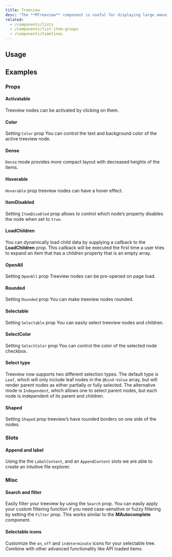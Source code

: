 ```yaml
---
title: Treeview
desc: "The **MTreeview** component is useful for displaying large amounts of nested data."
related:
  - /components/lists
  - /components/list-item-groups
  - /components/timelines
---
```


## Usage

<masa-example file="Examples.components.treeview.Usage"></masa-example>

## Examples

### Props

#### Activatable

Treeview nodes can be activated by clicking on them.

<masa-example file="Examples.components.treeview.Activatable"></masa-example>

#### Color

Setting `Color` prop You can control the text and background color of the active treeview node.

<masa-example file="Examples.components.treeview.Color"></masa-example>

#### Dense

`Dense` mode provides more compact layout with decreased heights of the items.

<masa-example file="Examples.components.treeview.Dense"></masa-example>

#### Hoverable

`Hoverable` prop treeview nodes can have a hover effect.

<masa-example file="Examples.components.treeview.Hoverable"></masa-example>

#### ItemDisabled

Setting `ItemDisabled` prop allows to control which node’s property disables the node when set to `true`.

<masa-example file="Examples.components.treeview.ItemDisabled"></masa-example>

#### LoadChildren

You can dynamically load child data by supplying a callback to the **LoadChildren** prop. This callback will be executed the first time a user tries to expand an item that has a children property that is an empty array.

<masa-example file="Examples.components.treeview.LoadChildren"></masa-example>

#### OpenAll

Setting `OpenAll` prop Treeview nodes can be pre-opened on page load.

<masa-example file="Examples.components.treeview.OpenAll"></masa-example>

#### Rounded

Setting `Rounded` prop You can make treeview nodes rounded.

<masa-example file="Examples.components.treeview.Rounded"></masa-example>

#### Selectable

Setting `Selectable` prop You can easily select treeview nodes and children.

<masa-example file="Examples.components.treeview.Selectable"></masa-example>

#### SelectColor

Setting `SelectColor` prop You can control the color of the selected node checkbox.

<masa-example file="Examples.components.treeview.SelectColor"></masa-example>

#### Select type

Treeview now supports two different selection types. The default type is `Leaf`, which will only include leaf nodes in
the `@bind-Value` array, but will render parent nodes as either partially or fully selected. The alternative mode is
`Independent`, which allows one to select parent nodes, but each node is independent of its parent and children.

<masa-example file="Examples.components.treeview.SelectType"></masa-example>

#### Shaped

Setting `Shaped` prop treeview’s have rounded borders on one side of the nodes.

<masa-example file="Examples.components.treeview.Shaped"></masa-example>

### Slots

#### Append and label

Using the the `LabelContent`, and an `AppendContent` slots we are able to create an intuitive file explorer.

<masa-example file="Examples.components.treeview.AppendAndLabel"></masa-example>

### Misc

#### Search and filter

Easily filter your treeview by using the `Search` prop. You can easily apply your custom filtering function if you
need case-sensitive or fuzzy filtering by setting the `Filter` prop. This works similar to the **MAutocomplete**
component.

<masa-example file="Examples.components.treeview.SearchAndFilter"></masa-example>

#### Selectable icons

Customize the `on`, `off` and `indeterminate` icons for your selectable tree. Combine with other advanced
functionality like API loaded items.

<masa-example file="Examples.components.treeview.SelectableIcons"></masa-example>
